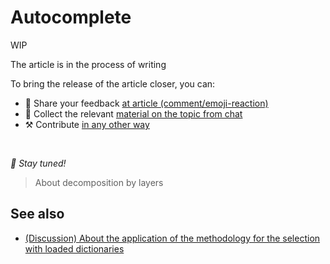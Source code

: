 # Autocomplete

WIP

The article is in the process of writing

To bring the release of the article closer, you can:

* 📢 Share your feedback [at article (comment/emoji-reaction)](https://github.com/feature-sliced/documentation/issues/170)
* 💬 Collect the relevant [material on the topic from chat](https://t.me/feature_sliced)
* ⚒️ Contribute [in any other way](https://github.com/feature-sliced/documentation/blob/master/CONTRIBUTING.md)

<br />

*🍰 Stay tuned!*

> About decomposition by layers

## See also[​](#see-also "Direct link to heading")

* [(Discussion) About the application of the methodology for the selection with loaded dictionaries](https://github.com/feature-sliced/documentation/discussions/65#discussioncomment-480807)
